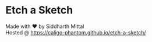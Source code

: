 # Etch a Sketch
Made with :heart: by Siddharth Mittal <br>
Hosted @ https://caligo-phantom.github.io/etch-a-sketch/
